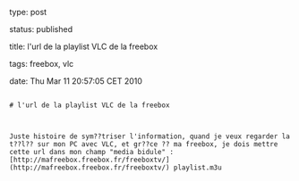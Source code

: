 type: post
status: published
title: l'url de la playlist VLC de la freebox 
tags: freebox, vlc
date: Thu Mar 11 20:57:05 CET 2010
~~~~~~
# l'url de la playlist VLC de la freebox 

Juste histoire de sym??triser l'information, quand je veux regarder la t??l?? sur mon PC avec VLC, et gr??ce ?? ma freebox, je dois mettre cette url dans mon champ "media bidule" : [http://mafreebox.freebox.fr/freeboxtv/](http://mafreebox.freebox.fr/freeboxtv/) playlist.m3u